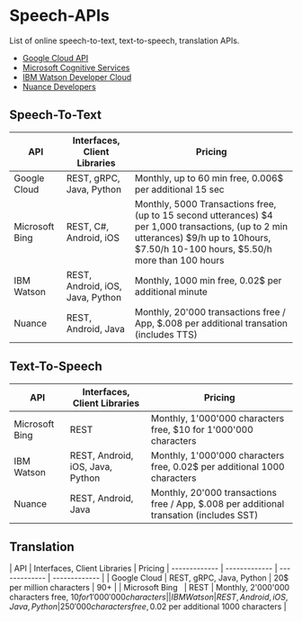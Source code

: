 # Speech-APIs
List of online speech-to-text, text-to-speech, translation APIs.

* [Google Cloud API](https://cloud.google.com/products/)
* [Microsoft Cognitive Services](https://azure.microsoft.com/en-us/services/cognitive-services/)
* [IBM Watson Developer Cloud](http://www.ibm.com/watson/developercloud/)
* [Nuance Developers](https://developer.nuance.com/public/index.php?task=home)

## Speech-To-Text

| API  | Interfaces, Client Libraries | Pricing
| ------------- | ------------- | ------------- | 
| Google Cloud  | REST, gRPC, Java, Python   | Monthly, up to 60 min free, 0.006$ per additional 15 sec |
| Microsoft Bing   | REST, C#, Android, iOS  | Monthly, 5000 Transactions free, (up to 15 second utterances) $4 per 1,000 transactions, (up to 2 min utterances) $9/h up to 10hours, $7.50/h 10-100 hours, $5.50/h more than 100 hours |
| IBM Watson | REST, Android, iOS,  Java, Python  | Monthly, 1000 min free, 0.02$ per additional minute |
| Nuance | REST, Android, Java | Monthly, 20'000 transactions free / App, $.008 per additional transation (includes TTS) |

## Text-To-Speech

| API  | Interfaces, Client Libraries | Pricing
| ------------- | ------------- | ------------- | 
| Microsoft Bing   | REST  | Monthly, 1'000'000 characters free, $10 for 1'000'000 characters |
| IBM Watson | REST, Android, iOS,  Java, Python  | Monthly, 1'000'000 characters free, 0.02$ per additional 1000 characters |
| Nuance | REST, Android, Java | Monthly, 20'000 transactions free / App, $.008 per additional transation (includes SST) |

## Translation

| API  | Interfaces, Client Libraries | Pricing
| ------------- | ------------- | ------------- | ------------- | 
| Google Cloud  | REST, gRPC, Java, Python   | 20$ per million characters | 90+ | 
| Microsoft Bing   | REST  | Monthly, 2'000'000 characters free, $10 for 1'000'000 characters | 
| IBM Watson | REST, Android, iOS,  Java, Python  | 250'000 characters free, 0.02$ per additional 1000 characters | 
